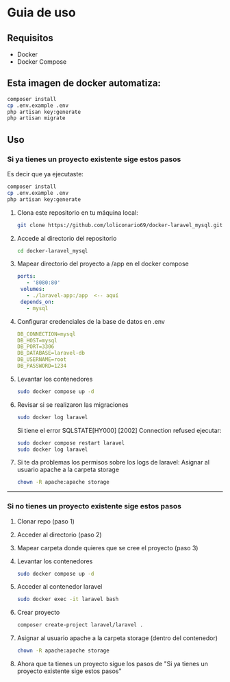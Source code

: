 # Guia de uso

## Requisitos

- Docker
- Docker Compose

## Esta imagen de docker automatiza:
```bash
composer install
cp .env.example .env
php artisan key:generate
php artisan migrate
```

## Uso

### Si ya tienes un proyecto existente sige estos pasos
Es decir que ya ejecutaste:
```bash
composer install
cp .env.example .env
php artisan key:generate
```

1. Clona este repositorio en tu máquina local:

   ```bash
   git clone https://github.com/loliconario69/docker-laravel_mysql.git

2. Accede al directorio del repositorio
   ```bash
   cd docker-laravel_mysql

3. Mapear directorio del proyecto a /app en el docker compose
   ```yml
   ports:
      - '8080:80'
    volumes:
      - ./laravel-app:/app  <-- aquí
    depends_on:
      - mysql
   ```
4. Configurar credenciales de la base de datos en .env
   ```yml
   DB_CONNECTION=mysql
   DB_HOST=mysql
   DB_PORT=3306
   DB_DATABASE=laravel-db
   DB_USERNAME=root
   DB_PASSWORD=1234

5. Levantar los contenedores
   ```bash
   sudo docker compose up -d
   ```

6. Revisar si se realizaron las migraciones
   ```bash
   sudo docker log laravel
   ```
   Si tiene el error SQLSTATE[HY000] [2002] Connection refused ejecutar:
   ```bash
   sudo docker compose restart laravel
   sudo docker log laravel
   ```

7. Si te da problemas los permisos sobre los logs de laravel: Asignar al usuario apache a la carpeta storage
   ```bash
   chown -R apache:apache storage
   ```

---
### Si no tienes un proyecto existente sige estos pasos

1. Clonar repo (paso 1)

2. Acceder al directorio (paso 2)

3. Mapear carpeta donde quieres que se cree el proyecto (paso 3)

4. Levantar los contenedores
   ```bash
   sudo docker compose up -d
   ```

5. Acceder al contenedor laravel
   ```bash
   sudo docker exec -it laravel bash
   ```

6. Crear proyecto
   ```bash
   composer create-project laravel/laravel .
   ```
7. Asignar al usuario apache a la carpeta storage (dentro del contenedor)
   ```bash
   chown -R apache:apache storage
   ```
8. Ahora que ta tienes un proyecto sigue los pasos de "Si ya tienes un proyecto existente sige estos pasos"
